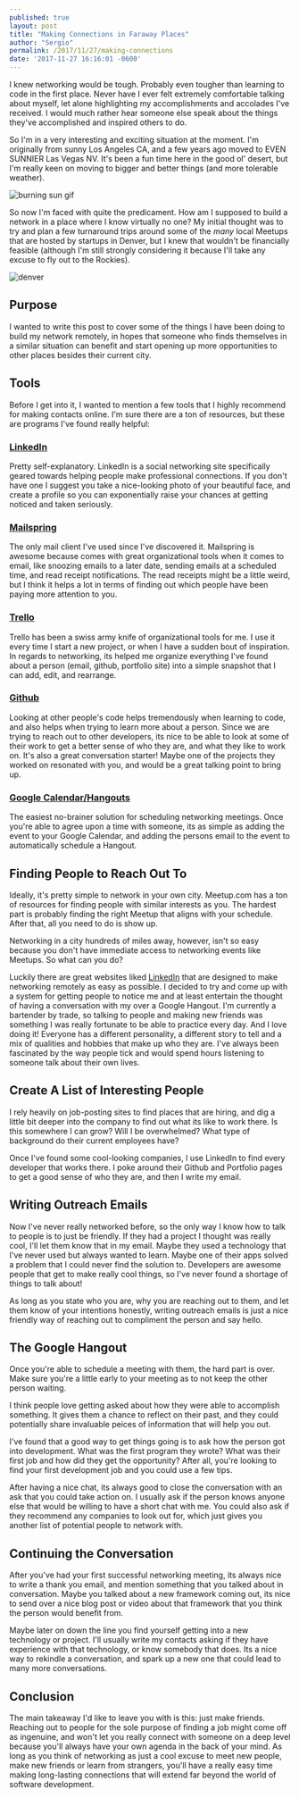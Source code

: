```yaml
---
published: true
layout: post
title: "Making Connections in Faraway Places"
author: "Sergio"
permalink: /2017/11/27/making-connections
date: '2017-11-27 16:16:01 -0600'
---
```


I knew networking would be tough. Probably even tougher than learning to code in the first place. Never have I ever felt extremely comfortable talking about myself, let alone highlighting my accomplishments and accolades I've received. I would much rather hear someone else speak about the things they've accomplished and inspired others to do.

So I'm in a very interesting and exciting situation at the moment. I'm originally from sunny Los Angeles CA, and a few years ago moved to EVEN SUNNIER Las Vegas NV. It's been a fun time here in the good ol' desert, but I'm really keen on moving to bigger and better things (and more tolerable weather).

![burning sun gif](https://media.giphy.com/media/nrXif9YExO9EI/giphy.gif)

So now I'm faced with quite the predicament. How am I supposed to build a network in a place where I know virtually no one? My initial thought was to try and plan a few turnaround trips around some of the _many_ local Meetups that are hosted by startups in Denver, but I knew that wouldn't be financially feasible (although I'm still strongly considering it because I'll take any excuse to fly out to the Rockies).

![denver](https://images.unsplash.com/photo-1508710467244-8041b1c9f8c5)

## Purpose

I wanted to write this post to cover some of the things I have been doing to build my network remotely, in hopes that someone who finds themselves in a similar situation can benefit and start opening up more opportunities to other places besides their current city.

## Tools

Before I get into it, I wanted to mention a few tools that I highly recommend for making contacts online. I'm sure there are a ton of resources, but these are programs I've found really helpful:

### [LinkedIn](https://www.linkedin.com/)
Pretty self-explanatory. LinkedIn is a social networking site specifically geared towards helping people make professional connections. If you don't have one I suggest you take a nice-looking photo of your beautiful face, and create a profile so you can exponentially raise your chances at getting noticed and taken seriously.

### [Mailspring](https://getmailspring.com/)
  The only mail client I've used since I've discovered it. Mailspring is awesome because comes with great organizational tools when it comes to email, like snoozing emails to a later date, sending emails at a scheduled time, and read receipt notifications. The read receipts might be a little weird, but I think it helps a lot in terms of finding out which people have been paying more attention to you.

### [Trello](https://trello.com/)
  Trello has been a swiss army knife of organizational tools for me. I use it every time I start a new project, or when I have a sudden bout of inspiration. In regards to networking, its helped me organize everything I've found about a person (email, github, portfolio site) into a simple snapshot that I can add, edit, and rearrange.

### [Github](https://github.com/)
  Looking at other people's code helps tremendously when learning to code, and also helps when trying to learn more about a person. Since we are trying to reach out to other developers, its nice to be able to look at some of their work to get a better sense of who they are, and what they like to work on. It's also a great conversation starter! Maybe one of the projects they worked on resonated with you, and would be a great talking point to bring up.

### [Google Calendar/Hangouts](https://hangouts.google.com/)
  The easiest no-brainer solution for scheduling networking meetings. Once you're able to agree upon a time with someone, its as simple as adding the event to your Google Calendar, and adding the persons email to the event to automatically schedule a Hangout.

## Finding People to Reach Out To

Ideally, it's pretty simple to network in your own city. Meetup.com has a ton of resources for finding people with similar interests as you. The hardest part is probably finding the right Meetup that aligns with your schedule. After that, all you need to do is show up.

Networking in a city hundreds of miles away, however, isn't so easy because you don't have immediate access to networking events like Meetups. So what can you do?

Luckily there are great websites liked [LinkedIn](https://linkedin.com) that are designed to make networking remotely as easy as possible. I decided to try and come up with a system for getting people to notice me and at least entertain the thought of having a conversation with my over a Google Hangout. I'm currently a bartender by trade, so talking to people and making new friends was something I was really fortunate to be able to practice every day. And I love doing it! Everyone has a different personality, a different story to tell and a mix of qualities and hobbies that make up who they are. I've always been fascinated by the way people tick and would spend hours listening to someone talk about their own lives.

## Create A List of Interesting People

I rely heavily on job-posting sites to find places that are hiring, and dig a little bit deeper into the company to find out what its like to work there. Is this somewhere I can grow? Will I be overwhelmed? What type of background do their current employees have?

Once I've found some cool-looking companies, I use LinkedIn to find every developer that works there. I poke around their Github and Portfolio pages to get a good sense of who they are, and then I write my email.

## Writing Outreach Emails

Now I've never really networked before, so the only way I know how to talk to people is to just be friendly. If they had a project I thought was really cool, I'll let them know that in my email. Maybe they used a technology that I've never used but always wanted to learn. Maybe one of their apps solved a problem that I could never find the solution to. Developers are awesome people that get to make really cool things, so I've never found a shortage of things to talk about!

As long as you state who you are, why you are reaching out to them, and let them know of your intentions honestly, writing outreach emails is just a nice friendly way of reaching out to compliment the person and say hello.

## The Google Hangout

Once you're able to schedule a meeting with them, the hard part is over. Make sure you're a little early to your meeting as to not keep the other person waiting.

I think people love getting asked about how they were able to accomplish something. It gives them a chance to reflect on their past, and they could potentially share invaluable peices of information that will help you out.

I've found that a good way to get things going is to ask how the person got into development. What was the first program they wrote? What was their first job and how did they get the opportunity? After all, you're looking to find your first development job and you could use a few tips.

After having a nice chat, its always good to close the conversation with an ask that you could take action on. I usually ask if the person knows anyone else that would be willing to have a short chat with me. You could also ask if they recommend any companies to look out for, which just gives you another list of potential people to network with.

## Continuing the Conversation

After you've had your first successful networking meeting, its always nice to write a thank you email, and mention something that you talked about in conversation. Maybe you talked about a new framework coming out, its nice to send over a nice blog post or video about that framework that you think the person would benefit from.

Maybe later on down the line you find yourself getting into a new technology or project. I'll usually write my contacts asking if they have experience with that technology, or know somebody that does. Its a nice way to rekindle a conversation, and spark up a new one that could lead to many more conversations.

## Conclusion

The main takeaway I'd like to leave you with is this: just make friends. Reaching out to people for the sole purpose of finding a job might come off as ingenuine, and won't let you really connect with someone on a deep level because you'll always have your own agenda in the back of your mind. As long as you think of networking as just a cool excuse to meet new people, make new friends or learn from strangers, you'll have a really easy time making long-lasting connections that will extend far beyond the world of software development.